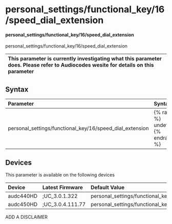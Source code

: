 ﻿---
description: personal_settings/functional_key/16/speed_dial_extension
search: false
---

# personal_settings/functional_key/16/speed_dial_extension

#### personal_settings/functional_key/16/speed_dial_extension

personal_settings/functional_key/16/speed_dial_extension


| This parameter is currently investigating what this parameter does. Please refer to Audiocodes wesite for details on this parameter | 
| :--- |

## Syntax
| Parameter | Syntax |
| :--- | :--- |
|personal_settings/functional_key/16/speed_dial_extension | {% raw %} undefined {% endraw %}|

## Devices
This parameter is available on the following devices

| Device | Latest Firmware | Default Value |
|:---|:---|:---|
| audc440HD | ;UC_3.0.1.322 | personal_settings/functional_key/16/speed_dial_extension= 
| audc450HD | ;UC_3.0.4.111.77 | personal_settings/functional_key/16/speed_dial_extension= 

ADD A DISCLAIMER

